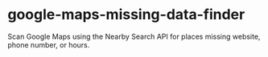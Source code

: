 # google-maps-missing-data-finder
Scan Google Maps using the Nearby Search API for places missing website, phone number, or hours.
